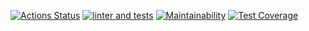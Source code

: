 [![Actions Status](https://github.com/Zithen/python-project-50/actions/workflows/hexlet-check.yml/badge.svg)](https://github.com/Zithen/python-project-50/actions)
[![linter and tests](https://github.com/Zithen/python-project-50/actions/workflows/actions.yml/badge.svg)](https://github.com/Zithen/python-project-50/actions/workflows/actions.yml)
[![Maintainability](https://api.codeclimate.com/v1/badges/4a22630d115785218805/maintainability)](https://codeclimate.com/github/Zithen/python-project-50/maintainability)
[![Test Coverage](https://api.codeclimate.com/v1/badges/4a22630d115785218805/test_coverage)](https://codeclimate.com/github/Zithen/python-project-50/test_coverage)
